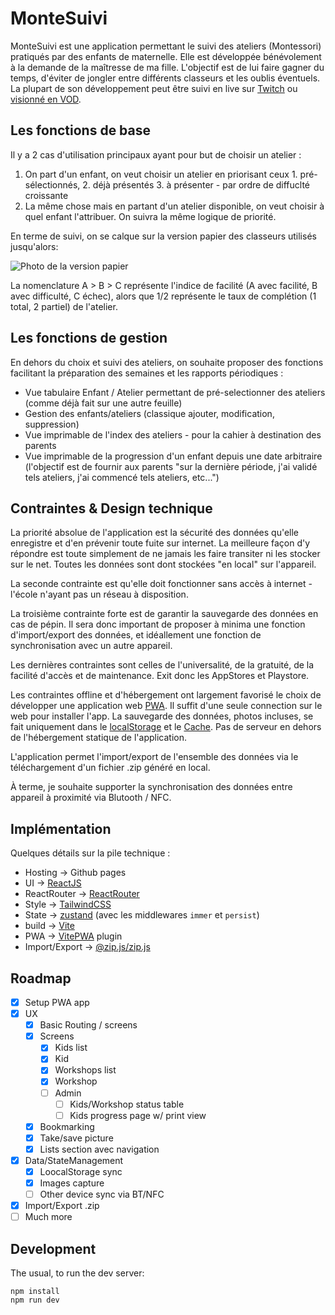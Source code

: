 # MonteSuivi

MonteSuivi est une application permettant le suivi des ateliers (Montessori) pratiqués par des enfants de maternelle. Elle est développée bénévolement à la demande de la maîtresse de ma fille. L'objectif est de lui faire gagner du temps, d'éviter de jongler entre différents classeurs et les oublis éventuels.
La plupart de son développement peut être suivi en live sur [Twitch](https://www.twitch.tv/lolcat_host) ou [visionné en VOD](https://www.twitch.tv/collections/Nxcax_8Ijxdkrw?filter=collections).

## Les fonctions de base

Il y a 2 cas d'utilisation principaux ayant pour but de choisir un atelier :

1. On part d'un enfant, on veut choisir un atelier en priorisant ceux 1. pré-sélectionnés, 2. déjà présentés 3. à présenter - par ordre de diffuclté croissante
2. La même chose mais en partant d'un atelier disponible, on veut choisir à quel enfant l'attribuer. On suivra la même logique de priorité.

En terme de suivi, on se calque sur la version papier des classeurs utilisés jusqu'alors:

![Photo de la version papier](./resources/img/paper-example.png)

La nomenclature A > B > C représente l'indice de facilité (A avec facilité, B avec difficulté, C échec), alors que 1/2 représente le taux de complétion (1 total, 2 partiel) de l'atelier.

## Les fonctions de gestion

En dehors du choix et suivi des ateliers, on souhaite proposer des fonctions facilitant la préparation des semaines et les rapports périodiques :

- Vue tabulaire Enfant / Atelier permettant de pré-selectionner des ateliers (comme déjà fait sur une autre feuille)
- Gestion des enfants/ateliers (classique ajouter, modification, suppression)
- Vue imprimable de l'index des ateliers - pour la cahier à destination des parents
- Vue imprimable de la progression d'un enfant depuis une date arbitraire (l'objectif est de fournir aux parents "sur la dernière période, j'ai validé tels ateliers, j'ai commencé tels ateliers, etc...")

## Contraintes & Design technique

La priorité absolue de l'application est la sécurité des données qu'elle enregistre et d'en prévenir toute fuite sur internet. La meilleure façon d'y répondre est toute simplement de ne jamais les faire transiter ni les stocker sur le net. Toutes
les données sont dont stockées "en local" sur l'appareil.

La seconde contrainte est qu'elle doit fonctionner sans accès à internet - l'école n'ayant pas un réseau à disposition.

La troisième contrainte forte est de garantir la sauvegarde des données en cas de pépin. Il sera donc important de proposer
à minima une fonction d'import/export des données, et idéallement une fonction de synchronisation avec un autre appareil.

Les dernières contraintes sont celles de l'universalité, de la gratuité, de la facilité d'accès et de maintenance. Exit donc les AppStores et Playstore.

Les contraintes offline et d'hébergement ont largement favorisé le choix de développer une
application web [PWA](https://web.dev/explore/progressive-web-apps). Il suffit d'une seule connection sur le web pour
installer l'app. La sauvegarde des données, photos incluses, se fait uniquement dans le [localStorage](https://developer.mozilla.org/en-US/docs/Web/API/Window/localStorage) et le [Cache](https://developer.mozilla.org/en-US/docs/Web/API/Cache).
Pas de serveur en dehors de l'hébergement statique de l'application.

L'application permet l'import/export de l'ensemble des données via le téléchargement d'un fichier .zip généré en local.

À terme, je souhaite supporter la synchronisation des données entre appareil à proximité via Blutooth / NFC.

## Implémentation

Quelques détails sur la pile technique :

- Hosting -> Github pages
- UI -> [ReactJS](https://react.dev/)
- ReactRouter -> [ReactRouter](https://reactrouter.com/en/main)
- Style -> [TailwindCSS](https://tailwindcss.com/)
- State -> [zustand](https://docs.pmnd.rs/zustand/) (avec les middlewares `immer` et `persist`)
- build -> [Vite](https://vitejs.dev/)
- PWA -> [VitePWA](https://vite-pwa-org.netlify.app/) plugin
- Import/Export -> [@zip.js/zip.js](https://gildas-lormeau.github.io/zip.js/)

## Roadmap

- [x] Setup PWA app
- [x] UX
  - [x] Basic Routing / screens
  - [x] Screens
    - [x] Kids list
    - [x] Kid
    - [x] Workshops list
    - [x] Workshop
    - [ ] Admin
      - [ ] Kids/Workshop status table
      - [ ] Kids progress page w/ print view
  - [x] Bookmarking
  - [x] Take/save picture
  - [x] Lists section avec navigation
- [x] Data/StateManagement
  - [x] LoocalStorage sync
  - [x] Images capture
  - [ ] Other device sync via BT/NFC
- [x] Import/Export .zip
- [ ] Much more

## Development

The usual, to run the dev server:

```
npm install
npm run dev
```
